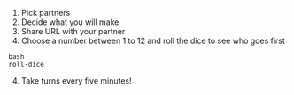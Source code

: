 1. Pick partners
2. Decide what you will make
3. Share URL with your partner
4. Choose a number between 1 to 12 and roll the dice to see who goes first
```
bash
roll-dice
```
4. Take turns every five minutes!
